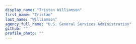 ```yaml
---
display_name: "Tristan Williamson"
first_name: "Tristan"
last_name: "Williamson"
agency_full_name: "U.S. General Services Administration"
github: ""
profile_photo: ""
---
```

